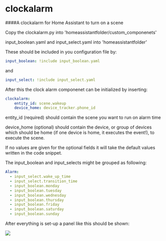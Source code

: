 # clockalarm

####A clockalarm for Home Assistant to turn on a scene

Copy the clockalarm.py into 'homeassistantfolder/custom_componenets'

input_boolean.yaml and input_select.yaml into 'homeassistantfolder'

These should be included in you configuration file by:
```yaml
input_boolean: !include input_boolean.yaml
```
and
```yaml
input_select: !include input_select.yaml
```


After this the clock alarm componenet can be initialized by inserting:

```yaml
clockalarm:
	entity_id: scene.wakeup
	device_home: device_tracker.phone_id

```

entity_id (required) should contain the scene you want to run on alarm time

device_home (optional) should contain the device, or group of devices which should be home (if one device is home, it executes the event!), to execute the scene.


If no values are given for the optional fields it will take the default values written in the code snippet.

The input_boolean and input_selects might be grouped as following:

```yaml
Alarm:
  - input_select.wake_up_time
  - input_select.transition_time
  - input_boolean.monday
  - input_boolean.tuesday
  - input_boolean.wednesday
  - input_boolean.thursday
  - input_boolean.friday
  - input_boolean.saturday
  - input_boolean.sunday
```
After everything is set-up a panel like this should be shown:

![](http://i.imgur.com/NeUNBjD.png)

